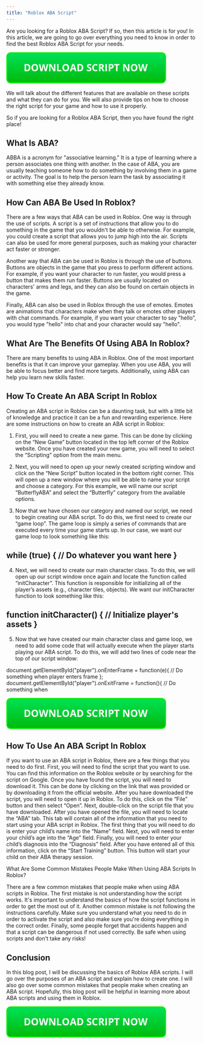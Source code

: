 ```yaml
---
title: "Roblox ABA Script"
---
```


Are you looking for a Roblox ABA Script? If so, then this article is for you! In this article, we are going to go over everything you need to know in order to find the best Roblox ABA Script for your needs.

[![script button](https://github.com/robloxpaste/robloxpaste.github.io/blob/main/script_button.png?raw=true)](https://rbxpaste.com/latest-script)


We will talk about the different features that are available on these scripts and what they can do for you. We will also provide tips on how to choose the right script for your game and how to use it properly.

So if you are looking for a Roblox ABA Script, then you have found the right place!

## What Is ABA?

ABBA is a acronym for "associative learning." It is a type of learning where a person associates one thing with another. In the case of ABA, you are usually teaching someone how to do something by involving them in a game or activity. The goal is to help the person learn the task by associating it with something else they already know.

## How Can ABA Be Used In Roblox?

There are a few ways that ABA can be used in Roblox. One way is through the use of scripts. A script is a set of instructions that allow you to do something in the game that you wouldn't be able to otherwise. For example, you could create a script that allows you to jump high into the air. Scripts can also be used for more general purposes, such as making your character act faster or stronger.

Another way that ABA can be used in Roblox is through the use of buttons. Buttons are objects in the game that you press to perform different actions. For example, if you want your character to run faster, you would press a button that makes them run faster. Buttons are usually located on characters' arms and legs, and they can also be found on certain objects in the game.

Finally, ABA can also be used in Roblox through the use of emotes. Emotes are animations that characters make when they talk or emotes other players with chat commands. For example, if you want your character to say "hello", you would type "hello" into chat and your character would say "hello".

## What Are The Benefits Of Using ABA In Roblox?
There are many benefits to using ABA in Roblox. One of the most important benefits is that it can improve your gameplay. When you use ABA, you will be able to focus better and find more targets. Additionally, using ABA can help you learn new skills faster.

## How To Create An ABA Script In Roblox
Creating an ABA script in Roblox can be a daunting task, but with a little bit of knowledge and practice it can be a fun and rewarding experience. Here are some instructions on how to create an ABA script in Roblox:

1) First, you will need to create a new game. This can be done by clicking on the “New Game” button located in the top left corner of the Roblox website. Once you have created your new game, you will need to select the “Scripting” option from the main menu.

2) Next, you will need to open up your newly created scripting window and click on the “New Script” button located in the bottom right corner. This will open up a new window where you will be able to name your script and choose a category. For this example, we will name our script “ButterflyABA” and select the “Butterfly” category from the available options.

3) Now that we have chosen our category and named our script, we need to begin creating our ABA script. To do this, we first need to create our “game loop”. The game loop is simply a series of commands that are executed every time your game starts up. In our case, we want our game loop to look something like this:

##  while (true) { // Do whatever you want here }

4) Next, we will need to create our main character class. To do this, we will open up our script window once again and locate the function called “initCharacter”. This function is responsible for initializing all of the player’s assets (e.g., character tiles, objects). We want our initCharacter function to look something like this:


##  function initCharacter() { // Initialize player's assets }

5) Now that we have created our main character class and game loop, we need to add some code that will actually execute when the player starts playing our ABA script. To do this, we will add two lines of code near the top of our script window:


 document.getElementById("player").onEnterFrame = function(e){ // Do something when player enters frame }; document.getElementById("player").onExitFrame = function(){ // Do something when

[![script button](https://github.com/robloxpaste/robloxpaste.github.io/blob/main/script_button.png?raw=true)](https://rbxpaste.com/latest-script)

## How To Use An ABA Script In Roblox

If you want to use an ABA script in Roblox, there are a few things that you need to do first. First, you will need to find the script that you want to use. You can find this information on the Roblox website or by searching for the script on Google. Once you have found the script, you will need to download it. This can be done by clicking on the link that was provided or by downloading it from the official website. After you have downloaded the script, you will need to open it up in Roblox. To do this, click on the “File” button and then select “Open”. Next, double-click on the script file that you have downloaded. After you have opened the file, you will need to locate the “ABA” tab. This tab will contain all of the information that you need to start using your ABA script in Roblox. The first thing that you will need to do is enter your child’s name into the “Name” field. Next, you will need to enter your child’s age into the “Age” field. Finally, you will need to enter your child’s diagnosis into the “Diagnosis” field. After you have entered all of this information, click on the “Start Training” button. This button will start your child on their ABA therapy session.

What Are Some Common Mistakes People Make When Using ABA Scripts In Roblox?

There are a few common mistakes that people make when using ABA scripts in Roblox. The first mistake is not understanding how the script works. It's important to understand the basics of how the script functions in order to get the most out of it. Another common mistake is not following the instructions carefully. Make sure you understand what you need to do in order to activate the script and also make sure you're doing everything in the correct order. Finally, some people forget that accidents happen and that a script can be dangerous if not used correctly. Be safe when using scripts and don't take any risks!

## Conclusion

In this blog post, I will be discussing the basics of Roblox ABA scripts. I will go over the purposes of an ABA script and explain how to create one. I will also go over some common mistakes that people make when creating an ABA script. Hopefully, this blog post will be helpful in learning more about ABA scripts and using them in Roblox.

[![script button](https://github.com/robloxpaste/robloxpaste.github.io/blob/main/script_button.png?raw=true)](https://rbxpaste.com/latest-script)
